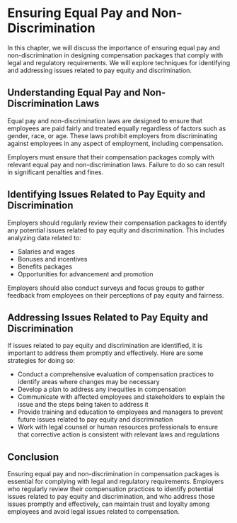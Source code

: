 # Ensuring Equal Pay and Non-Discrimination

In this chapter, we will discuss the importance of ensuring equal pay and non-discrimination in designing compensation packages that comply with legal and regulatory requirements. We will explore techniques for identifying and addressing issues related to pay equity and discrimination.

Understanding Equal Pay and Non-Discrimination Laws
---------------------------------------------------

Equal pay and non-discrimination laws are designed to ensure that employees are paid fairly and treated equally regardless of factors such as gender, race, or age. These laws prohibit employers from discriminating against employees in any aspect of employment, including compensation.

Employers must ensure that their compensation packages comply with relevant equal pay and non-discrimination laws. Failure to do so can result in significant penalties and fines.

Identifying Issues Related to Pay Equity and Discrimination
-----------------------------------------------------------

Employers should regularly review their compensation packages to identify any potential issues related to pay equity and discrimination. This includes analyzing data related to:

* Salaries and wages
* Bonuses and incentives
* Benefits packages
* Opportunities for advancement and promotion

Employers should also conduct surveys and focus groups to gather feedback from employees on their perceptions of pay equity and fairness.

Addressing Issues Related to Pay Equity and Discrimination
----------------------------------------------------------

If issues related to pay equity and discrimination are identified, it is important to address them promptly and effectively. Here are some strategies for doing so:

* Conduct a comprehensive evaluation of compensation practices to identify areas where changes may be necessary
* Develop a plan to address any inequities in compensation
* Communicate with affected employees and stakeholders to explain the issue and the steps being taken to address it
* Provide training and education to employees and managers to prevent future issues related to pay equity and discrimination
* Work with legal counsel or human resources professionals to ensure that corrective action is consistent with relevant laws and regulations

Conclusion
----------

Ensuring equal pay and non-discrimination in compensation packages is essential for complying with legal and regulatory requirements. Employers who regularly review their compensation practices to identify potential issues related to pay equity and discrimination, and who address those issues promptly and effectively, can maintain trust and loyalty among employees and avoid legal issues related to compensation.
